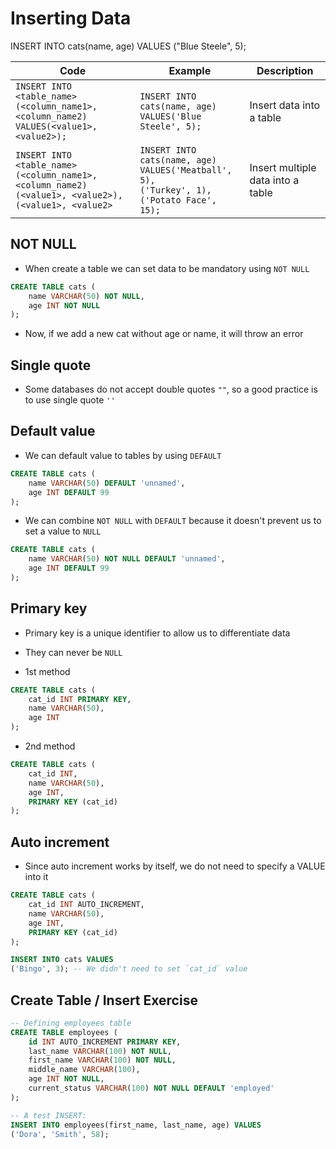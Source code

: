 # Inserting Data

INSERT INTO cats(name, age)
VALUES ("Blue Steele", 5);

| Code                                                                                                                  | Example                                                                                                             | Description                       |
| --------------------------------------------------------------------------------------------------------------------- | ------------------------------------------------------------------------------------------------------------------- | --------------------------------- |
| `INSERT INTO <table_name>(<column_name1>, <column_name2)` <br /> `VALUES(<value1>, <value2>);`                        | `INSERT INTO cats(name, age)` <br /> `VALUES('Blue Steele', 5);`                                                    | Insert data into a table          |
| `INSERT INTO <table_name>(<column_name1>, <column_name2)` <br /> `(<value1>, <value2>),` <br /> `(<value1>, <value2>` | `INSERT INTO cats(name, age)` <br /> `VALUES('Meatball', 5),` <br /> `('Turkey', 1),` <br /> `('Potato Face', 15);` | Insert multiple data into a table |

## NOT NULL

- When create a table we can set data to be mandatory using `NOT NULL`

```sql
CREATE TABLE cats (
    name VARCHAR(50) NOT NULL,
    age INT NOT NULL
);
```

- Now, if we add a new cat without age or name, it will throw an error

## Single quote

- Some databases do not accept double quotes `""`, so a good practice is to use single quote `''`

## Default value

- We can default value to tables by using `DEFAULT`

```sql
CREATE TABLE cats (
    name VARCHAR(50) DEFAULT 'unnamed',
    age INT DEFAULT 99
);
```

- We can combine `NOT NULL` with `DEFAULT` because it doesn't prevent us to set a value to `NULL`

```sql
CREATE TABLE cats (
    name VARCHAR(50) NOT NULL DEFAULT 'unnamed',
    age INT DEFAULT 99
);
```

## Primary key

- Primary key is a unique identifier to allow us to differentiate data
- They can never be `NULL`

- 1st method

```sql
CREATE TABLE cats (
    cat_id INT PRIMARY KEY,
    name VARCHAR(50),
    age INT
);
```

- 2nd method

```sql
CREATE TABLE cats (
    cat_id INT,
    name VARCHAR(50),
    age INT,
    PRIMARY KEY (cat_id)
);
```

## Auto increment

- Since auto increment works by itself, we do not need to specify a VALUE into it

```sql
CREATE TABLE cats (
    cat_id INT AUTO_INCREMENT,
    name VARCHAR(50),
    age INT,
    PRIMARY KEY (cat_id)
);
```

```sql
INSERT INTO cats VALUES
('Bingo', 3); -- We didn't need to set `cat_id` value
```

## Create Table / Insert Exercise

```sql
-- Defining employees table
CREATE TABLE employees (
	id INT AUTO_INCREMENT PRIMARY KEY,
    last_name VARCHAR(100) NOT NULL,
    first_name VARCHAR(100) NOT NULL,
    middle_name VARCHAR(100),
    age INT NOT NULL,
    current_status VARCHAR(100) NOT NULL DEFAULT 'employed'
);

-- A test INSERT:
INSERT INTO employees(first_name, last_name, age) VALUES
('Dora', 'Smith', 58);
```
